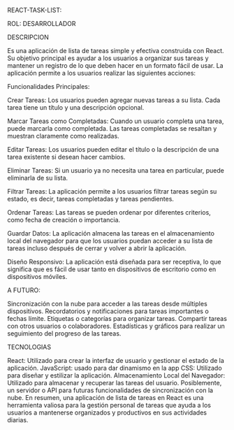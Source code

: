 REACT-TASK-LIST:

ROL: DESARROLLADOR

DESCRIPCION

Es una aplicación de lista de tareas simple y efectiva construida con React. Su objetivo principal es ayudar a los usuarios a organizar sus tareas y mantener un registro de lo que deben hacer en un formato fácil de usar. La aplicación permite a los usuarios realizar las siguientes acciones:

Funcionalidades Principales:

Crear Tareas: Los usuarios pueden agregar nuevas tareas a su lista. Cada tarea tiene un título y una descripción opcional.

Marcar Tareas como Completadas: Cuando un usuario completa una tarea, puede marcarla como completada. Las tareas completadas se resaltan y muestran claramente como realizadas.

Editar Tareas: Los usuarios pueden editar el título o la descripción de una tarea existente si desean hacer cambios.

Eliminar Tareas: Si un usuario ya no necesita una tarea en particular, puede eliminarla de su lista.

Filtrar Tareas: La aplicación permite a los usuarios filtrar tareas según su estado, es decir, tareas completadas y tareas pendientes.

Ordenar Tareas: Las tareas se pueden ordenar por diferentes criterios, como fecha de creación o importancia.

Guardar Datos: La aplicación almacena las tareas en el almacenamiento local del navegador para que los usuarios puedan acceder a su lista de tareas incluso después de cerrar y volver a abrir la aplicación.

Diseño Responsivo: La aplicación está diseñada para ser receptiva, lo que significa que es fácil de usar tanto en dispositivos de escritorio como en dispositivos móviles.


A FUTURO:

Sincronización con la nube para acceder a las tareas desde múltiples dispositivos.
Recordatorios y notificaciones para tareas importantes o fechas límite.
Etiquetas o categorías para organizar tareas.
Compartir tareas con otros usuarios o colaboradores.
Estadísticas y gráficos para realizar un seguimiento del progreso de las tareas.


TECNOLOGIAS

React: Utilizado para crear la interfaz de usuario y gestionar el estado de la aplicación.
JavaScript: usado para dar dinamismo en la app
CSS: Utilizado para diseñar y estilizar la aplicación.
Almacenamiento Local del Navegador: Utilizado para almacenar y recuperar las tareas del usuario.
Posiblemente, un servidor o API para futuras funcionalidades de sincronización con la nube.
En resumen, una aplicación de lista de tareas en React es una herramienta valiosa para la gestión personal de tareas que ayuda a los usuarios a mantenerse organizados y productivos en sus actividades diarias.
